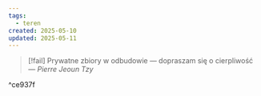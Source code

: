 ```yaml
---
tags:
  - teren
created: 2025-05-10
updated: 2025-05-11
---
```

>[!fail] Prywatne zbiory w odbudowie — dopraszam się o cierpliwość
>— *Pierre Jeoun Tzy*  

^ce937f
